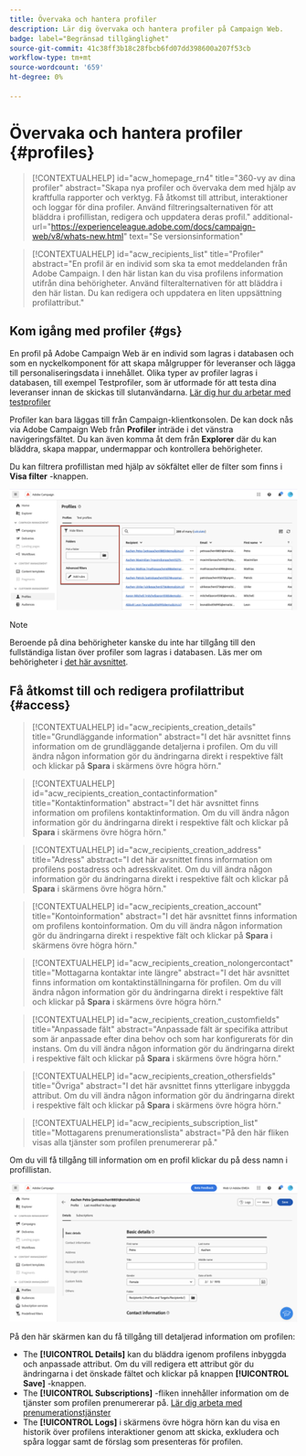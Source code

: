 ```yaml
---
title: Övervaka och hantera profiler
description: Lär dig övervaka och hantera profiler på Campaign Web.
badge: label="Begränsad tillgänglighet"
source-git-commit: 41c38ff3b18c28fbcb6fd07dd398600a207f53cb
workflow-type: tm+mt
source-wordcount: '659'
ht-degree: 0%

---
```


# Övervaka och hantera profiler {#profiles}

>[!CONTEXTUALHELP]
>id="acw_homepage_rn4"
>title="360-vy av dina profiler"
>abstract="Skapa nya profiler och övervaka dem med hjälp av kraftfulla rapporter och verktyg. Få åtkomst till attribut, interaktioner och loggar för dina profiler. Använd filtreringsalternativen för att bläddra i profillistan, redigera och uppdatera deras profil."
>additional-url="https://experienceleague.adobe.com/docs/campaign-web/v8/whats-new.html" text="Se versionsinformation"

>[!CONTEXTUALHELP]
>id="acw_recipients_list"
>title="Profiler"
>abstract="En profil är en individ som ska ta emot meddelanden från Adobe Campaign. I den här listan kan du visa profilens information utifrån dina behörigheter. Använd filteralternativen för att bläddra i den här listan. Du kan redigera och uppdatera en liten uppsättning profilattribut."

## Kom igång med profiler {#gs}

En profil på Adobe Campaign Web är en individ som lagras i databasen och som en nyckelkomponent för att skapa målgrupper för leveranser och lägga till personaliseringsdata i innehållet. Olika typer av profiler lagras i databasen, till exempel Testprofiler, som är utformade för att testa dina leveranser innan de skickas till slutanvändarna. [Lär dig hur du arbetar med testprofiler](test-profiles.md)

Profiler kan bara läggas till från Campaign-klientkonsolen. De kan dock nås via Adobe Campaign Web från **Profiler** inträde i det vänstra navigeringsfältet. Du kan även komma åt dem från **Explorer** där du kan bläddra, skapa mappar, undermappar och kontrollera behörigheter.

Du kan filtrera profillistan med hjälp av sökfältet eller de filter som finns i **Visa filter** -knappen.

![](assets/profiles-list.png)

>[!NOTE]
>
>Beroende på dina behörigheter kanske du inte har tillgång till den fullständiga listan över profiler som lagras i databasen. Läs mer om behörigheter i [det här avsnittet](../get-started/permissions.md).

## Få åtkomst till och redigera profilattribut {#access}

>[!CONTEXTUALHELP]
>id="acw_recipients_creation_details"
>title="Grundläggande information"
>abstract="I det här avsnittet finns information om de grundläggande detaljerna i profilen. Om du vill ändra någon information gör du ändringarna direkt i respektive fält och klickar på **Spara** i skärmens övre högra hörn."

>[!CONTEXTUALHELP]
>id="acw_recipients_creation_contactinformation"
>title="Kontaktinformation"
>abstract="I det här avsnittet finns information om profilens kontaktinformation. Om du vill ändra någon information gör du ändringarna direkt i respektive fält och klickar på **Spara** i skärmens övre högra hörn."

>[!CONTEXTUALHELP]
>id="acw_recipients_creation_address"
>title="Adress"
>abstract="I det här avsnittet finns information om profilens postadress och adresskvalitet. Om du vill ändra någon information gör du ändringarna direkt i respektive fält och klickar på **Spara** i skärmens övre högra hörn."

>[!CONTEXTUALHELP]
>id="acw_recipients_creation_account"
>title="Kontoinformation"
>abstract="I det här avsnittet finns information om profilens kontoinformation. Om du vill ändra någon information gör du ändringarna direkt i respektive fält och klickar på **Spara** i skärmens övre högra hörn."

>[!CONTEXTUALHELP]
>id="acw_recipients_creation_nolongercontact"
>title="Mottagarna kontaktar inte längre"
>abstract="I det här avsnittet finns information om kontaktinställningarna för profilen. Om du vill ändra någon information gör du ändringarna direkt i respektive fält och klickar på **Spara** i skärmens övre högra hörn."

>[!CONTEXTUALHELP]
>id="acw_recipients_creation_customfields"
>title="Anpassade fält"
>abstract="Anpassade fält är specifika attribut som är anpassade efter dina behov och som har konfigurerats för din instans. Om du vill ändra någon information gör du ändringarna direkt i respektive fält och klickar på **Spara** i skärmens övre högra hörn."

>[!CONTEXTUALHELP]
>id="acw_recipients_creation_othersfields"
>title="Övriga"
>abstract="I det här avsnittet finns ytterligare inbyggda attribut. Om du vill ändra någon information gör du ändringarna direkt i respektive fält och klickar på **Spara** i skärmens övre högra hörn."

>[!CONTEXTUALHELP]
>id="acw_recipients_subscription_list"
>title="Mottagarens prenumerationslista"
>abstract="På den här fliken visas alla tjänster som profilen prenumererar på."

Om du vill få tillgång till information om en profil klickar du på dess namn i profillistan.

![](assets/profiles-details.png)

På den här skärmen kan du få tillgång till detaljerad information om profilen:

* The **[!UICONTROL Details]** kan du bläddra igenom profilens inbyggda och anpassade attribut. Om du vill redigera ett attribut gör du ändringarna i det önskade fältet och klickar på knappen **[!UICONTROL Save]** -knappen.
* The **[!UICONTROL Subscriptions]** -fliken innehåller information om de tjänster som profilen prenumererar på. [Lär dig arbeta med prenumerationstjänster](manage-services.md)
* The **[!UICONTROL Logs]** i skärmens övre högra hörn kan du visa en historik över profilens interaktioner genom att skicka, exkludera och spåra loggar samt de förslag som presenteras för profilen.
